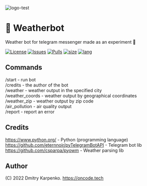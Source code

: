 
![logo-test](https://user-images.githubusercontent.com/69617058/172456633-6d025208-5e0a-4b0d-9842-2a630dc4d6a7.png)

# 💬 Weatherbot
Weather bot for telegram messenger made as an experiment 🔎

[![License](https://img.shields.io/github/license/Dimkarpenko/Weatherbot?label=license&style=flat-square)](./LICENSE)
[![Issues](https://img.shields.io:/github/issues/Dimkarpenko/Weatherbot?style=flat-square)](https://github.com/Dimkarpenko/Weatherbot/issues)
[![Pulls](https://img.shields.io:/github/issues-pr/Dimkarpenko/Weatherbot?style=flat-square)](https://github.com/Dimkarpenko/Weatherbot/pulls)
[![size](https://img.shields.io:/github/languages/code-size/Dimkarpenko/Weatherbot?style=flat-square)](https://github.com/Dimkarpenko/Weatherbot)
[![lang](https://img.shields.io:/github/languages/top/Dimkarpenko/Weatherbot?style=flat-square)](https://github.com/Dimkarpenko/Weatherbot)

## Commands
/start - run bot   
/credits - the author of the bot  
/weather - weather output in the specified city  
/weather_coords - weather output by geographical coordinates  
/weather_zip - weather output by zip code  
/air_pollution - air quality output  
/report - report an error  

## Credits
https://www.python.org/ -  Python (programming language)  
https://github.com/eternnoir/pyTelegramBotAPI - Telegram bot lib   
https://github.com/csparpa/pyowm - Weather parsing lib  

## Author
(C) 2022 Dmitry Karpenko.
https://oncode.tech
